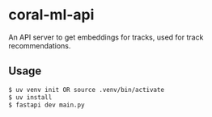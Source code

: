 # coral-ml-api
An API server to get embeddings for tracks, used for track recommendations.

## Usage
```bash
$ uv venv init OR source .venv/bin/activate
$ uv install
$ fastapi dev main.py
```